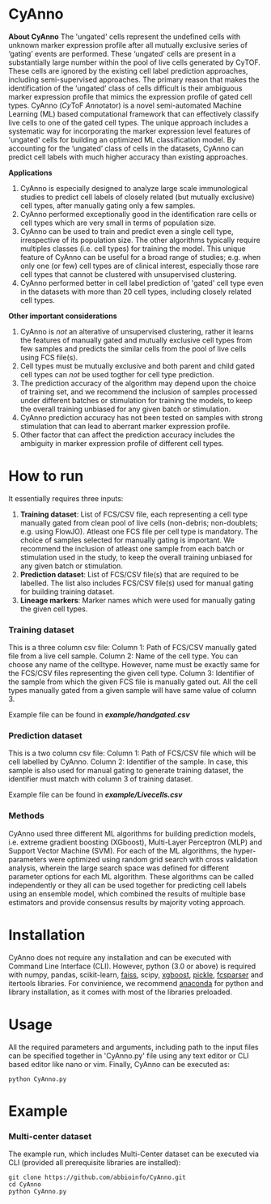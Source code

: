 # CyAnno

**About CyAnno**
The 'ungated' cells represent the undefined cells with unknown marker expression profile after all mutually exclusive series of ‘gating’ events are performed. These ‘ungated’ cells are present in a substantially large number within the pool of live cells generated by CyTOF. These cells are ignored by the existing cell label prediction approaches, including semi-supervised approaches. The primary reason that makes the identification of the ‘ungated’ class of cells difficult is their ambiguous marker expression profile that mimics the expression profile of gated cell types.
CyAnno (*Cy*ToF *Anno*tator) is a novel semi-automated Machine Learning (ML) based computational framework that can effectively classify live cells to one of the gated cell types. The unique approach includes a systematic way for incorporating the marker expression level features of 'ungated' cells for building an optimized ML classification model. By accounting for the ‘ungated’ class of cells in the datasets, CyAnno can predict cell labels with much higher accuracy than existing approaches.

**Applications**
1. CyAnno is especially designed to analyze large scale immunological studies to predict cell labels of closely related (but mutually exclusive) cell types, after manually gating only a few samples.
2. CyAnno performed exceptionally good in the identification rare cells or cell types which are very small in terms of population size.
3. CyAnno can be used to train and predict even a single cell type, irrespective of its population size. The other algorithms typically require multiples classes (i.e. cell types) for training the model. This unique feature of CyAnno can be useful for a broad range of studies; e.g. when only one (or few) cell types are of clinical interest, especially those rare cell types that cannot be clustered with unsupervised clustering. 
4. CyAnno performed better in cell label prediction of 'gated' cell type even in the datasets with more than 20 cell types, including closely related cell types. 

**Other important considerations**
1. CyAnno is _not_ an alterative of unsupervised clustering, rather it learns the features of manually gated and mutually exclusive cell types from few samples and predicts the similar cells from the pool of live cells using FCS file(s).
2. Cell types must be mutually exclusive and both parent and child gated cell types can _not_ be used togther for cell type prediction.
3. The prediction accuracy of the algorithm may depend upon the choice of training set, and we recommend the inclusion of samples processed under different batches or stimulation for training the models, to keep the overall training unbiased for any given batch or stimulation. 
4. CyAnno prediction accuracy has not been tested on samples with strong stimulation that can lead to aberrant marker expression profile.
5. Other factor that can affect the prediction accuracy includes the ambiguity in marker expression profile of different cell types.

# How to run
It essentially requires three inputs:
1. **Training dataset**: List of FCS/CSV file, each representing a cell type manually gated from clean pool of live cells (non-debris; non-doublets; e.g. using FlowJO). Atleast one FCS file per cell type is mandatory. The choice of samples selected for manually gating is important. We recommend the inclusion of atleast one sample from each batch or stimulation used in the study, to keep the overall training unbiased for any given batch or stimulation.
2. **Prediction dataset**: List of FCS/CSV file(s) that are required to be labelled. The list also includes FCS/CSV file(s) used for manual gating for building training dataset.
3. **Lineage markers**: Marker names which were used for manually gating the given cell types.

### Training dataset 
This is a three column csv file:
Column 1: Path of FCS/CSV manually gated file from a live cell sample.
Column 2: Name of the cell type. You can choose any name of the celltype. However, name must be exactly same for the FCS/CSV files representing the given cell type.
Column 3: Identifier of the sample from which the given FCS file is manually gated out. All the cell types manually gated from a given sample will have same value of column 3. 

Example file can be found in **_example/handgated.csv_**

### Prediction dataset
This is a two column csv file:
Column 1: Path of FCS/CSV file which will be cell labelled by CyAnno. 
Column 2: Identifier of the sample. In case, this sample is also used for manual gating to generate training dataset, the identifier must match with column 3 of training dataset.

Example file can be found in **_example/Livecells.csv_**

### Methods
CyAnno used three different ML algorithms for building prediction models, i.e. extreme gradient boosting (XGboost), Multi-Layer Perceptron (MLP) and Support Vector Machine (SVM). For each of the ML algorithms, the hyper-parameters were optimized using random grid search with cross validation analysis, wherein the large search space was defined for different parameter options for each ML algorithm. These algorithms can be called independently or they all can be used together for predicting cell labels using an ensemble model, which combined the results of multiple base estimators and provide consensus results by majority voting approach. 

# Installation
CyAnno does not require any installation and can be executed with Command Line Interface (CLI). However, python (3.0 or above) is required with numpy, pandas, scikit-learn, [faiss](https://github.com/facebookresearch/faiss "Facebook nearest neighbourhod approximation"), scipy, [xgboost](https://anaconda.org/conda-forge/xgboost), [pickle](https://docs.python.org/3/library/pickle.html), [fcsparser](https://github.com/eyurtsev/fcsparser) and itertools libraries. For convinience, we recommend [anaconda](https://anaconda.org/anaconda/python) for python and library installation, as it comes with most of the libraries preloaded. 

# Usage 

All the required parameters and arguments, including path to the input files can be specified together in 'CyAnno.py' file using any text editor or CLI based editor like nano or vim. Finally, CyAnno can be executed as:

```
python CyAnno.py
```


# Example
### Multi-center dataset
The example run, which includes Multi-Center dataset can be executed via CLI (provided all prerequisite libraries are installed):
```
git clone https://github.com/abbioinfo/CyAnno.git
cd CyAnno
python CyAnno.py
```

